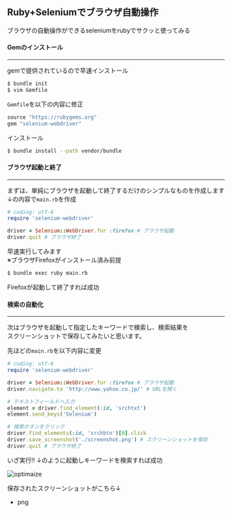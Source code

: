 ## Ruby+Seleniumでブラウザ自動操作

ブラウザの自動操作ができるseleniumをrubyでサクッと使ってみる<br>

#### Gemのインストール
***

gemで提供されているので早速インストール

```sh
$ bundle init
$ vim Gemfile
```

`Gemfile`を以下の内容に修正

```ruby
source "https://rubygems.org"
gem "selenium-webdriver"
```

インストール
```sh
$ bundle install --path vendor/bundle
```

#### ブラウザ起動と終了
***

まずは、単純にブラウザを起動して終了するだけのシンプルなものを作成します<br>
↓の内容で`main.rb`を作成
```ruby
# coding: utf-8
require 'selenium-webdriver'

driver = Selenium::WebDriver.for :firefox # ブラウザ起動
driver.quit # ブラウザ終了
```

早速実行してみます<br>
※ブラウザFirefoxがインストール済み前提
```sh
$ bundle exec ruby main.rb
```

Firefoxが起動して終了すれば成功

#### 検索の自動化
***

次はブラウザを起動して指定したキーワードで検索し、検索結果を<br>
スクリーンショットで保存してみたいと思います。

先ほどの`main.rb`を以下内容に変更

```ruby
# coding: utf-8
require 'selenium-webdriver'

driver = Selenium::WebDriver.for :firefox # ブラウザ起動
driver.navigate.to 'http://www.yahoo.co.jp/' # URLを開く

# テキストフィールドへ入力
element = driver.find_element(:id, 'srchtxt')
element.send_keys('Selenium')

# 検索ボタンをクリック
driver.find_elements(:id, 'srchbtn')[0].click
driver.save_screenshot('./screenshot.png') # スクリーンショットを保存
driver.quit # ブラウザ終了
```

いざ実行!! ↓のように起動しキーワードを検索すれば成功

![optimaize](http://slowhand0309.github.io/images/blog/selenium/selenium.gif)

保存されたスクリーンショットがこちら↓

* png
